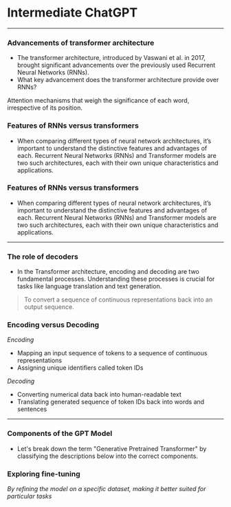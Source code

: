 # Intermediate ChatGPT
---
### Advancements of transformer architecture
* The transformer architecture, introduced by Vaswani et al. in 2017, brought significant advancements over the previously used Recurrent Neural Networks (RNNs).
* What key advancement does the transformer architecture provide over RNNs?

Attention mechanisms that weigh the significance of each word, irrespective of its position.
### Features of RNNs versus transformers
* When comparing different types of neural network architectures, it’s important to understand the distinctive features and advantages of each. Recurrent Neural Networks (RNNs) and Transformer models are two such architectures, each with their own unique characteristics and applications.

### Features of RNNs versus transformers
* When comparing different types of neural network architectures, it’s important to understand the distinctive features and advantages of each. Recurrent Neural Networks (RNNs) and Transformer models are two such architectures, each with their own unique characteristics and applications.
---
### The role of decoders
* In the Transformer architecture, encoding and decoding are two fundamental processes. Understanding these processes is crucial for tasks like language translation and text generation.
> To convert a sequence of continuous representations back into an output sequence.

### Encoding versus Decoding
*Encoding*
- Mapping an input sequence of tokens to a sequence of continuous representations
- Assigning unique identifiers called token IDs
   
*Decoding*
- Converting numerical data back into human-readable text
- Translating generated sequence of token IDs back into words and sentences
---
### Components of the GPT Model
* Let's break down the term "Generative Pretrained Transformer" by classifying the descriptions below into the correct components.

### Exploring fine-tuning

*By refining the model on a specific dataset, making it better suited for particular tasks*
